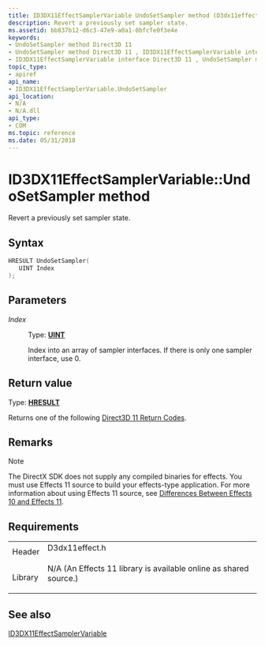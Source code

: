 ```yaml
---
title: ID3DX11EffectSamplerVariable UndoSetSampler method (D3dx11effect.h)
description: Revert a previously set sampler state.
ms.assetid: bb837b12-d6c3-47e9-a0a1-0bfcfe0f3e4e
keywords:
- UndoSetSampler method Direct3D 11
- UndoSetSampler method Direct3D 11 , ID3DX11EffectSamplerVariable interface
- ID3DX11EffectSamplerVariable interface Direct3D 11 , UndoSetSampler method
topic_type:
- apiref
api_name:
- ID3DX11EffectSamplerVariable.UndoSetSampler
api_location:
- N/A
- N/A.dll
api_type:
- COM
ms.topic: reference
ms.date: 05/31/2018
---
```


# ID3DX11EffectSamplerVariable::UndoSetSampler method

Revert a previously set sampler state.

## Syntax


```C++
HRESULT UndoSetSampler(
   UINT Index
);
```



## Parameters

<dl> <dt>

*Index* 
</dt> <dd>

Type: **[**UINT**](https://docs.microsoft.com/windows/desktop/WinProg/windows-data-types)**

Index into an array of sampler interfaces. If there is only one sampler interface, use 0.

</dd> </dl>

## Return value

Type: **[**HRESULT**](https://msdn.microsoft.com/library/Bb401631(v=MSDN.10).aspx)**

Returns one of the following [Direct3D 11 Return Codes](d3d11-graphics-reference-returnvalues.md).

## Remarks

> [!Note]  
> The DirectX SDK does not supply any compiled binaries for effects. You must use Effects 11 source to build your effects-type application. For more information about using Effects 11 source, see [Differences Between Effects 10 and Effects 11](d3d11-graphics-programming-guide-effects-differences.md).

 

## Requirements



|                    |                                                                                                                                              |
|--------------------|----------------------------------------------------------------------------------------------------------------------------------------------|
| Header<br/>  | <dl> <dt>D3dx11effect.h</dt> </dl>                                                    |
| Library<br/> | <dl> <dt>N/A (An Effects 11 library is available online as shared source.)</dt> </dl> |



## See also

<dl> <dt>

[ID3DX11EffectSamplerVariable](id3dx11effectsamplervariable.md)
</dt> </dl>

 

 





